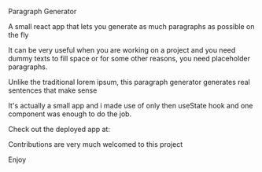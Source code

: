 Paragraph Generator

A small react app that lets you generate as much paragraphs as possible on the fly

It can be very useful when you are working on a project and you need dummy texts to fill space or for some other reasons, you need placeholder paragraphs.

Unlike the traditional lorem ipsum, this paragraph generator generates real sentences that make sense

It's actually a small app and i made use of only then useState hook and one component was enough to do the job.

Check out the deployed app at: 

Contributions are very much welcomed to this project

Enjoy
